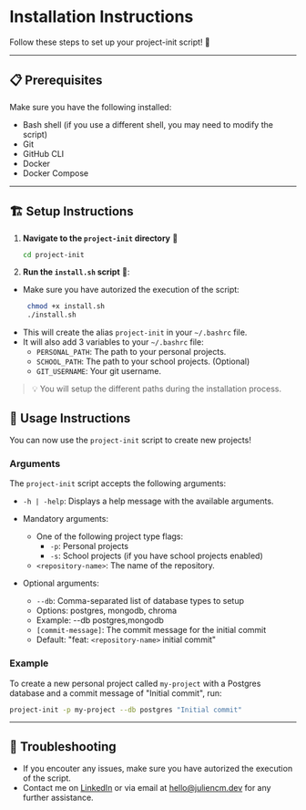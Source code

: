 # Installation Instructions

Follow these steps to set up your project-init script! 🚀

---

## 📋 Prerequisites
Make sure you have the following installed:

- Bash shell (if you use a different shell, you may need to modify the script)
- Git
- GitHub CLI
- Docker
- Docker Compose

---

## 🏗️ Setup Instructions

1. **Navigate to the `project-init` directory** 📂
   ```bash
   cd project-init
   ```

2. **Run the `install.sh` script** 📜:

- Make sure you have autorized the execution of the script:
  ```bash
   chmod +x install.sh
   ./install.sh
   ```
- This will create the alias `project-init` in your `~/.bashrc` file.
- It will also add 3 variables to your `~/.bashrc` file:
  - `PERSONAL_PATH`: The path to your personal projects.
  - `SCHOOL_PATH`: The path to your school projects. (Optional)
  - `GIT_USERNAME`: Your git username.

> 💡 You will setup the different paths during the installation process.

## 📜 Usage Instructions

You can now use the `project-init` script to create new projects!

### Arguments

The `project-init` script accepts the following arguments:

- `-h | -help`: Displays a help message with the available arguments.

- Mandatory arguments:
  - One of the following project type flags:
    - `-p`: Personal projects
    - `-s`: School projects (if you have school projects enabled)
  - `<repository-name>`: The name of the repository.

- Optional arguments:
   - `--db`: Comma-separated list of database types to setup
    - Options: postgres, mongodb, chroma
    - Example: --db postgres,mongodb
   - `[commit-message]`: The commit message for the initial commit
    - Default: "feat: `<repository-name>` initial commit"

### Example

To create a new personal project called `my-project` with a Postgres database and a commit message of "Initial commit", run:

```bash
project-init -p my-project --db postgres "Initial commit"
```

---

## 📢 Troubleshooting

- If you encouter any issues, make sure you have autorized the execution of the script.
- Contact me on [LinkedIn](https://www.linkedin.com/in/juliencm-dev/) or via email at [hello@juliencm.dev](mailto:hello@juliencm.dev) for any further assistance.

